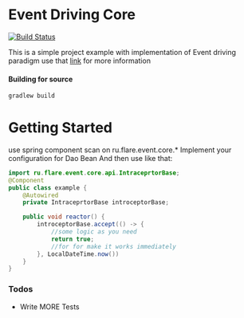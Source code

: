 # Event Driving Core

[![Build Status](https://travis-ci.org/joemccann/dillinger.svg?branch=master)](https://github.com/FlareDrakon/EventDrivingCore)

This is a simple project example with implementation of Event driving paradigm
use that [link] for more information

#### Building for source

```sh
gradlew build
```
# Getting Started
use spring component scan on ru.flare.event.core.*
Implement your configuration for Dao<AbstractTask> Bean
And then use like that:

```java
import ru.flare.event.core.api.IntraceprtorBase;
@Component
public class example {
    @Autowired
    private IntraceprtorBase introceptorBase;

    public void reactor() {
        introceptorBase.accept(() -> {
            //some logic as you need
            return true;
            //for for make it works immediately
        }, LocalDateTime.now())
    }
}
```


### Todos

 - Write MORE Tests

   [link]: https://github.com/iluwatar/java-design-patterns/tree/master/event-driven-architecture